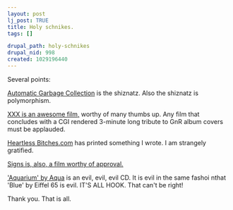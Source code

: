 ```yaml
--- 
layout: post
lj_post: TRUE
title: Holy schnikes.
tags: []

drupal_path: holy-schnikes
drupal_nid: 998
created: 1029196440
---
```

Several points:

<a href="http://www.csharphelp.com/archives2/archive297.html" target="_blank">Automatic Garbage Collection</a> is the shiznatz. Also the shiznatz is polymorphism.

<a href="http://www.ifilm.com/ifilm/product/film_multimedia/0,4470,2421835,00.html" target="_blank">XXX is an awesome film,</a> worthy of many thumbs up. Any film that concludes with a CGI rendered 3-minute long tribute to GnR album covers must be applauded.

<a href="http://www.heartless-bitches.com/rants/niceguys/predicate.shtml" target="_blank">Heartless Bitches.com</a> has printed something I wrote. I am strangely gratified.

<a href="http://bventertainment.go.com/movies/signs/index.html" target="_blank">Signs is, also, a film worthy of approval.</a>

<a href="http://www.geocities.com/lyricsworld_01/aqua_cdaquarium.htm" target="_blank">'Aquarium' by Aqua</a> is an evil, evil, evil CD. It is evil in the same fashoi nthat 'Blue' by Eiffel 65 is evil. IT'S ALL HOOK. That can't be right!

Thank you. That is all.
